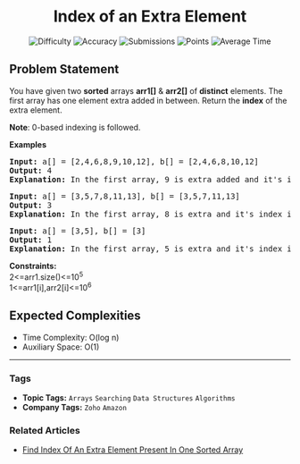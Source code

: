<h1 align="center">Index of an Extra Element</h1>

<p align="center">
  <img alt="Difficulty" title="Difficulty" src="https://custom-icon-badges.demolab.com/badge/Difficulty: Easy-1F222E?style=for-the-badge&logoColor=white&logo=fire"/>
  <img alt="Accuracy" title="Accuracy" src="https://custom-icon-badges.demolab.com/badge/Accuracy: 41.77%25-1F222E?style=for-the-badge&logoColor=white&logo=target"/>
  <img alt="Submissions" title="Submissions" src="https://custom-icon-badges.demolab.com/badge/Submissions: 165K+-1F222E?style=for-the-badge&logoColor=white&logo=repo"/>
  <img alt="Points" title="Points" src="https://custom-icon-badges.demolab.com/badge/Points: 2-1F222E?style=for-the-badge&logoColor=white&logo=award"/>
  <img alt="Average Time" title="Average Time" src="https://custom-icon-badges.demolab.com/badge/Average%20Time: 20m-1F222E?style=for-the-badge&logoColor=white&logo=clock"/>
</p>

## Problem Statement

You have given two <b>sorted</b> arrays <b>arr1[]</b> & <b>arr2[]</b> of <b>distinct</b> elements. The first array has one element extra added in between. Return the <b>index</b> of the extra element.

<b>Note</b>: 0-based indexing is followed.

<b>Examples</b>

<pre><b>Input: </b>a[] = [2,4,6,8,9,10,12], b[] = [2,4,6,8,10,12]
<b>Output: </b>4<b>
Explanation: </b>In the first array, 9 is extra added and it's index is 4.</pre>

<pre><b>Input: </b>a[] = [3,5,7,8,11,13], b[] = [3,5,7,11,13]
<b>Output: </b>3<br><b>Explanation: </b>In the first array, 8 is extra and it's index is 3.</pre>

<pre><b>Input: </b>a[] = [3,5], b[] = [3]
<b>Output: </b>1<br><b>Explanation: </b>In the first array, 5 is extra and it's index is 1.</pre>

<b>Constraints:</b><br>2<=arr1.size()<=10<sup>5</sup><br>1<=arr1[i],arr2[i]<=10<sup>6</sup>

## Expected Complexities
- Time Complexity: O(log n)
- Auxiliary Space: O(1)

<hr>

### Tags
- **Topic Tags:** `Arrays` `Searching` `Data Structures` `Algorithms`
- **Company Tags:** `Zoho` `Amazon`

### Related Articles
- [Find Index Of An Extra Element Present In One Sorted Array](https://www.geeksforgeeks.org/find-index-of-an-extra-element-present-in-one-sorted-array/)
